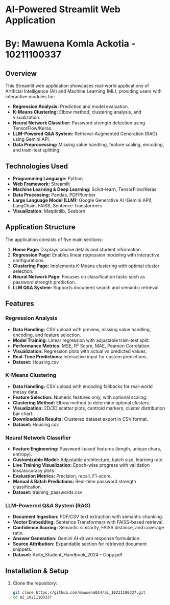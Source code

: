 # AI-Powered Streamlit Web Application
# By: Mawuena Komla Ackotia - 10211100337

## Overview
This Streamlit web application showcases real-world applications of Artificial Intelligence (AI) and Machine Learning (ML), providing users with interactive modules for:
- **Regression Analysis:** Prediction and model evaluation.
- **K-Means Clustering:** Elbow method, clustering analysis, and visualization.
- **Neural Network Classifier:** Password strength detection using TensorFlow/Keras.
- **LLM-Powered Q&A System:** Retrieval-Augmented Generation (RAG) using Gemini API.
- **Data Preprocessing:** Missing value handling, feature scaling, encoding, and train-test splitting.

## Technologies Used
- **Programming Language:** Python
- **Web Framework:** Streamlit
- **Machine Learning & Deep Learning:** Scikit-learn, TensorFlow/Keras
- **Data Processing:** Pandas, PDFPlumber
- **Large Language Model (LLM):** Google Generative AI (Gemini API), LangChain, FAISS, Sentence Transformers
- **Visualization:** Matplotlib, Seaborn

## Application Structure
The application consists of five main sections:
1. **Home Page:** Displays course details and student information.
2. **Regression Page:** Enables linear regression modeling with interactive configurations.
3. **Clustering Page:** Implements K-Means clustering with optimal cluster selection.
4. **Neural Network Page:** Focuses on classification tasks such as password strength prediction.
5. **LLM Q&A System:** Supports document search and semantic retrieval.

## Features
### Regression Analysis
- **Data Handling:** CSV upload with preview, missing value handling, encoding, and feature selection.
- **Model Training:** Linear regression with adjustable train-test split.
- **Performance Metrics:** MSE, R² Score, MAE, Pearson Correlation.
- **Visualization:** Regression plots with actual vs predicted values.
- **Real-Time Predictions:** Interactive input for custom predictions.
- **Dataset:** Housing.csv  

### K-Means Clustering
- **Data Handling:** CSV upload with encoding fallbacks for real-world messy data.
- **Feature Selection:** Numeric features only, with optional scaling.
- **Clustering Method:** Elbow method to determine optimal clusters.
- **Visualization:** 2D/3D scatter plots, centroid markers, cluster distribution bar chart.
- **Downloadable Results:** Clustered dataset export in CSV format.
- **Dataset:** Housing.csv  

### Neural Network Classifier
- **Feature Engineering:** Password-based features (length, unique chars, entropy).
- **Customizable Model:** Adjustable architecture, batch size, learning rate.
- **Live Training Visualization:** Epoch-wise progress with validation loss/accuracy plots.
- **Evaluation Metrics:** Precision, recall, F1-score.
- **Manual & Batch Predictions:** Real-time password strength classification.
- **Dataset:** training_passwords.csv 

### LLM-Powered Q&A System (RAG)
- **Document Ingestion:** PDF/CSV text extraction with semantic chunking.
- **Vector Embedding:** Sentence Transformers with FAISS-based retrieval.
- **Confidence Scoring:** Semantic similarity, FAISS distance, and coverage ratio.
- **Answer Generation:** Gemini AI-driven response formulation.
- **Source Attribution:** Expandable section for retrieved document snippets.
- **Dataset:** Acity_Student_Handbook_2024 - Copy.pdf

## Installation & Setup
1. Clone the repository:
   ```bash
   git clone https://github.com/mawuena014/ai_10211100337.git
   cd ai_10211100337
